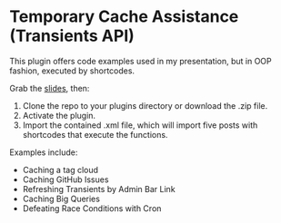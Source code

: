 Temporary Cache Assistance (Transients API)
===================

This plugin offers code examples used in my presentation, but in OOP fashion, executed by shortcodes. 

Grab the [slides](http://www.slideshare.net/cliffseal/transients-wcphx), then:

1. Clone the repo to your plugins directory or download the .zip file.
1. Activate the plugin.
1. Import the contained .xml file, which will import five posts with shortcodes that execute the functions.

Examples include:

* Caching a tag cloud
* Caching GitHub Issues
* Refreshing Transients by Admin Bar Link
* Caching Big Queries
* Defeating Race Conditions with Cron
